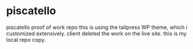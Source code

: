# piscatello
piscatello proof of work repo 
this is using the tailpress WP theme, which i customized extensively. client deleted the work on the live site. this is my local repo copy. 
